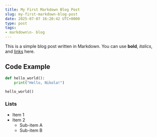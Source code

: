 ```yaml
---
title: My First Markdown Blog Post
slug: my-first-markdown-blog-post
date: 2025-07-07 16:20:42 UTC+0000
type: post
tags:
- markdown\n- blog
---
```

This is a simple blog post written in Markdown.
You can use **bold**, *italics*, and [links](https://www.nikola.blog/) here.

## Code Example

```python
def hello_world():
    print("Hello, Nikola!")

hello_world()
```

### Lists

* Item 1
* Item 2
    * Sub-item A
    * Sub-item B